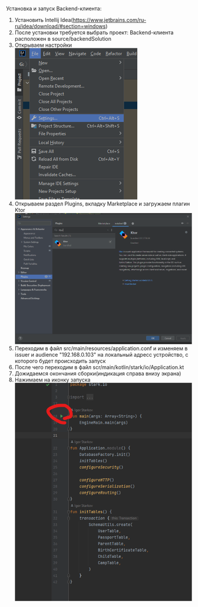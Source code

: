 Установка и запуск Backend-клиента:
1. Установить Intellij Idea(https://www.jetbrains.com/ru-ru/idea/download/#section=windows)
2. После установки требуется выбрать проект: Backend-клиента расположен в source/backendSolution
3. Открываем настройки![img.png](images/img.png) 
4. Открываем раздел Plugins,  вкладку Marketplace и загружаем плагин Ktor
![img.png](images/img1.png)
5. Переходим в файл src/main/resources/application.conf и изменяем в issuer и audience "192.168.0.103" на локальный адресс устройство, с которого будет происходить запуск
6. После чего переходим в файл scr/main/kotlin/stark/io/Application.kt
7. Дожидаемся окончания сборки(индикация справа внизу экрана)
8. Нажимаем на иконку запуска ![img.png](images/img2.png)
